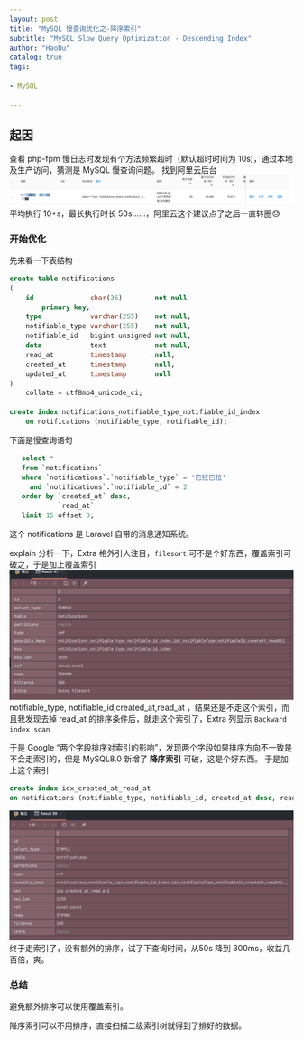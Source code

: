 ```yaml
---
layout: post
title: "MySQL 慢查询优化之-降序索引"
subtitle: "MySQL Slow Query Optimization - Descending Index"
author: "HaoDu"
catalog: true
tags:

- MySQL

---
```


## 起因

查看 php-fpm 慢日志时发现有个方法频繁超时（默认超时时间为 10s)，通过本地及生产访问，猜测是 MySQL 慢查询问题。
找到阿里云后台
![](/img/img.png)
平均执行 10+s，最长执行时长 50s……，阿里云这个建议点了之后一直转圈😓

### 开始优化

先来看一下表结构

```sql
create table notifications
(
    id              char(36)        not null
        primary key,
    type            varchar(255)    not null,
    notifiable_type varchar(255)    not null,
    notifiable_id   bigint unsigned not null,
    data            text            not null,
    read_at         timestamp       null,
    created_at      timestamp       null,
    updated_at      timestamp       null
)
    collate = utf8mb4_unicode_ci;

create index notifications_notifiable_type_notifiable_id_index
    on notifications (notifiable_type, notifiable_id);
```
下面是慢查询语句

```sql
   select *
   from `notifications`
   where `notifications`.`notifiable_type` = '巴拉巴拉'
     and `notifications`.`notifiable_id` = 2
   order by `created_at` desc,
            `read_at`
   limit 15 offset 0;
 ```

这个 notifications 是 Laravel 自带的消息通知系统。

explain 分析一下，Extra 格外引人注目，`filesort` 可不是个好东西，覆盖索引可破之，于是加上覆盖索引![](/img/img_1.png)
notifiable_type, notifiable_id,created_at,read_at ，结果还是不走这个索引，而且我发现去掉 read_at 的排序条件后，就走这个索引了，Extra 列显示 `Backward index scan`

于是 Google “两个字段排序对索引的影响”，发现两个字段如果排序方向不一致是不会走索引的，但是 MySQL8.0 新增了 **降序索引** 可破，这是个好东西。
于是加上这个索引
```sql
create index idx_created_at_read_at
on notifications (notifiable_type, notifiable_id, created_at desc, read_at);
```
![](/img/img_2.png)
终于走索引了，没有额外的排序，试了下查询时间，从50s 降到  300ms，收益几百倍，爽。
### 总结
避免额外排序可以使用覆盖索引。

降序索引可以不用排序，直接扫描二级索引树就得到了排好的数据。






